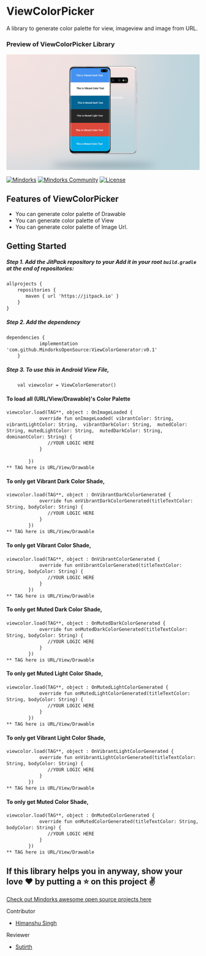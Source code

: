 # ViewColorPicker

A library to generate color palette for view, imageview and image from URL.

### Preview of ViewColorPicker Library
![alt text](https://github.com/MindorksOpenSource/ViewColorGenerator/blob/master/images/image_mock.jpg)


[![Mindorks](https://img.shields.io/badge/mindorks-opensource-blue.svg)](https://mindorks.com/open-source-projects)
[![Mindorks Community](https://img.shields.io/badge/join-community-blue.svg)](https://mindorks.com/join-community)
[![License](https://img.shields.io/badge/License-Apache%202.0-blue.svg)](https://opensource.org/licenses/Apache-2.0)

## Features of ViewColorPicker
* You can generate color palette of Drawable
* You can generate color palette of View
* You can generate color palette of Image Url.

## Getting Started

##### Step 1. Add the JitPack repository to your Add it in your root `build.gradle` at the end of repositories:

```
allprojects {
    repositories {
   	   maven { url 'https://jitpack.io' }
    }
}
```
##### Step 2. Add the dependency

```
dependencies {
	        implementation 'com.github.MindorksOpenSource:ViewColorGenerator:v0.1'
	}
```

##### Step 3. To use this in Android View File,
```
    val viewcolor = ViewColorGenerator()
```
#### To load all (URL/View/Drawable)'s Color Palette
```
viewcolor.load(TAG**, object : OnImageLoaded {
            override fun onImageLoaded( vibrantColor: String, vibrantLightColor: String,  vibrantDarkColor: String,  mutedColor: String, mutedLightColor: String,  mutedDarkColor: String, dominantColor: String) {
               //YOUR LOGIC HERE
            }

        })
** TAG here is URL/View/Drawable
```

#### To only get Vibrant Dark Color Shade,
```
viewcolor.load(TAG**, object : OnVibrantDarkColorGenerated {
            override fun onVibrantDarkColorGenerated(titleTextColor: String, bodyColor: String) {
               //YOUR LOGIC HERE
            }
        })
** TAG here is URL/View/Drawable
```

#### To only get Vibrant  Color Shade,
```
viewcolor.load(TAG**, object : OnVibrantColorGenerated {
            override fun onVibrantColorGenerated(titleTextColor: String, bodyColor: String) {
               //YOUR LOGIC HERE
            }
        })
** TAG here is URL/View/Drawable
```

#### To only get Muted Dark Color Shade,
```
viewcolor.load(TAG**, object : OnMutedDarkColorGenerated {
            override fun onMutedDarkColorGenerated(titleTextColor: String, bodyColor: String) {
               //YOUR LOGIC HERE
            }
        })
** TAG here is URL/View/Drawable
```

#### To only get Muted Light Color Shade,
```
viewcolor.load(TAG**, object : OnMutedLightColorGenerated {
            override fun onMutedLightColorGenerated(titleTextColor: String, bodyColor: String) {
               //YOUR LOGIC HERE
            }
        })
** TAG here is URL/View/Drawable
```

#### To only get Vibrant Light Color Shade,
```
viewcolor.load(TAG**, object : OnVibrantLightColorGenerated {
            override fun onVibrantLightColorGenerated(titleTextColor: String, bodyColor: String) {
               //YOUR LOGIC HERE
            }
        })
** TAG here is URL/View/Drawable
```

#### To only get Muted Color Shade,
```
viewcolor.load(TAG**, object : OnMutedColorGenerated {
            override fun onMutedColorGenerated(titleTextColor: String, bodyColor: String) {
               //YOUR LOGIC HERE
            }
        })
** TAG here is URL/View/Drawable
```
## If this library helps you in anyway, show your love :heart: by putting a :star: on this project :v:

[Check out Mindorks awesome open source projects here](https://mindorks.com/open-source-projects)

Contributor
 * [Himanshu Singh](https://github.com/hi-manshu)
 
Reviewer 
 * [Sutirth](https://github.com/sutirth)
